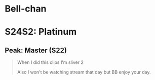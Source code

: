 # Bell-chan

# S24S2: Platinum

## Peak: Master (S22)

>When I did this clips I'm sliver 2
>
>Also I won't be watching stream that day but BB enjoy your day.